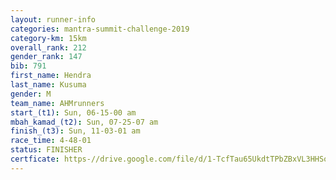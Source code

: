 ```yaml
---
layout: runner-info 
categories: mantra-summit-challenge-2019 
category-km: 15km 
overall_rank: 212
gender_rank: 147
bib: 791
first_name: Hendra
last_name: Kusuma
gender: M
team_name: AHMrunners
start_(t1): Sun, 06-15-00 am
mbah_kamad_(t2): Sun, 07-25-07 am
finish_(t3): Sun, 11-03-01 am
race_time: 4-48-01
status: FINISHER
certficate: https-//drive.google.com/file/d/1-TcfTau65UkdtTPbZBxVL3HHSofiOg13/view?usp=sharing
---
```

